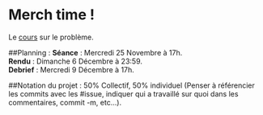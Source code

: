 # Merch time !

Le [cours](https://www.i3s.unice.fr/master-info/assets/s1/graphes-prog-dyn/merchTime.pdf) sur le problème.

##Planning :
**Séance** : Mercredi 25 Novembre à 17h.  
**Rendu** : Dimanche 6 Décembre à 23:59.  
**Debrief** : Mercredi 9 Décembre à 17h.  

##Notation du projet :
50% Collectif, 50% individuel (Penser à référencier les commits avec les #issue, indiquer qui a travaillé sur quoi dans les commentaires, commit -m, etc...).

